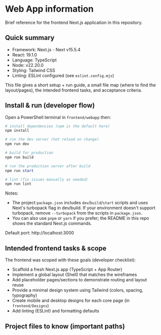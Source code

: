 
# Web App information

Brief reference for the frontend Next.js application in this repository.

## Quick summary
- Framework: Next.js - Next v15.5.4
- React: 19.1.0
- Language: TypeScript
- Node: v22.20.0
- Styling: Tailwind CSS
- Linting: ESLint configured (see `eslint.config.mjs`)

This file gives a short setup + run guide, a small file map (where to find the layout/pages), the intended frontend tasks, and acceptance criteria.

## Install & run (developer flow)
Open a PowerShell terminal in `frontend/webapp` then:

```powershell
# install dependencies (npm is the default here)
npm install

# run the dev server (hot reload on change)
npm run dev

# build for production
npm run build

# run the production server after build
npm run start

# lint (fix issues manually as needed)
npm run lint
```

Notes:
- The project `package.json` includes `dev`/`build`/`start` scripts and uses Next's turbopack flag in dev/build. If your environment doesn't support turbopack, remove `--turbopack` from the scripts in `package.json`.
- You can also use `pnpm` or `yarn` if you prefer; the README in this repo shows the standard Next.js commands.

Default port: http://localhost:3000

## Intended frontend tasks & scope
The frontend was scoped with these goals (developer checklist):

- Scaffold a fresh Next.js app (TypeScript + App Router)
- Implement a global layout (Shell) that matches the wireframes
- Add placeholder pages/sections to demonstrate routing and layout reuse
- Provide a minimal design system using Tailwind (colors, spacing, typography)
- Create mobile and desktop designs for each core page (in `frontend/Designs`)
- Add linting (ESLint) and formatting defaults

## Project files to know (important paths)